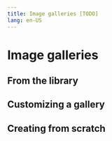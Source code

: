 ```yaml
---
title: Image galleries [TODO]
lang: en-US
---
```


# Image galleries

## From the library

## Customizing a gallery

## Creating from scratch
